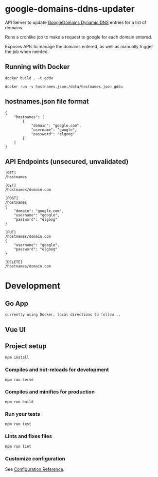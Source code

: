 # google-domains-ddns-updater

API Server to update [GoogleDomains Dynamic DNS](https://support.google.com/domains/answer/6147083?hl=en) entries for a list of domains.

Runs a cronlike job to make a request to google for each domain entered.

Exposes APIs to manage the domains entered, as well as manually trigger the job when needed.

## Running with Docker

```
docker build . -t gddu

docker run -v hostnames.json:/data/hostnames.json gddu
```

## hostnames.json file format
```
{
    "hostnames": [
        {
            "domain": "google.com",
            "username": "google",
            "password": "elgoog"
        }
    ]
}
```

## API Endpoints (unsecured, unvalidated)
```
[GET]
/hostnames

[GET]
/hostnames/domain.com

[POST]
/hostnames
{
    "domain": "google.com",
    "username": "google",
    "password": "elgoog"
}

[PUT]
/hostnames/domain.com
{
    "username": "google",
    "password": "elgoog"
}

[DELETE]
/hostnames/domain.com
```



# Development

## Go App
```
currently using Docker, local directions to follow...
```

## Vue UI

## Project setup
```
npm install
```

### Compiles and hot-reloads for development
```
npm run serve
```

### Compiles and minifies for production
```
npm run build
```

### Run your tests
```
npm run test
```

### Lints and fixes files
```
npm run lint
```

### Customize configuration
See [Configuration Reference](https://cli.vuejs.org/config/).